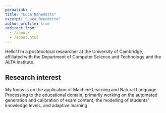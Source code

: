 ```yaml
---
permalink: /
title: "Luca Benedetto"
excerpt: "Luca Benedetto"
author_profile: true
redirect_from: 
  - /about/
  - /about.html
---
```


Hello! I’m a postdoctoral researcher at the University of Cambridge, affiliated with the Department of Computer Science and Technology and the ALTA institute.

## Research interest

My focus is on the application of Machine Learning and Natural Language Processing to the educational domain, primarily working on the automated generation and calibration of exam content, the modelling of students' knowledge levels, and adaptive learning.


